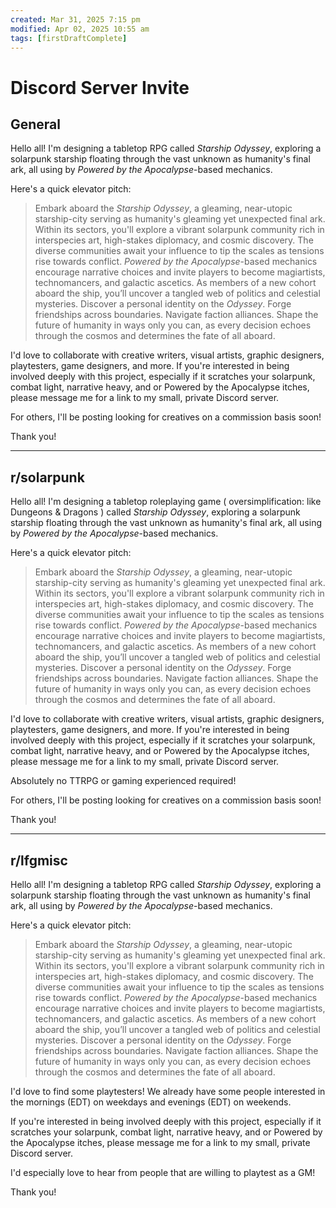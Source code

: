 ```yaml
---
created: Mar 31, 2025 7:15 pm
modified: Apr 02, 2025 10:55 am
tags: [firstDraftComplete]
---
```


# Discord Server Invite

## General

Hello all! I'm designing a tabletop RPG called *Starship Odyssey*, exploring a solarpunk starship floating through the vast unknown as humanity's final ark, all using by *Powered by the Apocalypse*-based mechanics.

Here's a quick elevator pitch:

> Embark aboard the *Starship Odyssey*, a gleaming, near-utopic starship-city serving as humanity's gleaming yet unexpected final ark. Within its sectors, you'll explore a vibrant solarpunk community rich in interspecies art, high-stakes diplomacy, and cosmic discovery. The diverse communities await your influence to tip the scales as tensions rise towards conflict. *Powered by the Apocalypse*-based mechanics encourage narrative choices and invite players to become magiartists, technomancers, and galactic ascetics. As members of a new cohort aboard the ship, you’ll uncover a tangled web of politics and celestial mysteries. Discover a personal identity on the *Odyssey*. Forge friendships across boundaries. Navigate faction alliances. Shape the future of humanity in ways only you can, as every decision echoes through the cosmos and determines the fate of all aboard.

I'd love to collaborate with creative writers, visual artists, graphic designers, playtesters, game designers, and more. If you're interested in being involved deeply with this project, especially if it scratches your solarpunk, combat light, narrative heavy, and or Powered by the Apocalypse itches, please message me for a link to my small, private Discord server.

For others, I'll be posting looking for creatives on a commission basis soon!

Thank you!

---

## r/solarpunk

Hello all! I'm designing a tabletop roleplaying game ( oversimplification: like Dungeons & Dragons ) called *Starship Odyssey*, exploring a solarpunk starship floating through the vast unknown as humanity's final ark, all using by *Powered by the Apocalypse*-based mechanics.

Here's a quick elevator pitch:

> Embark aboard the *Starship Odyssey*, a gleaming, near-utopic starship-city serving as humanity's gleaming yet unexpected final ark. Within its sectors, you'll explore a vibrant solarpunk community rich in interspecies art, high-stakes diplomacy, and cosmic discovery. The diverse communities await your influence to tip the scales as tensions rise towards conflict. *Powered by the Apocalypse*-based mechanics encourage narrative choices and invite players to become magiartists, technomancers, and galactic ascetics. As members of a new cohort aboard the ship, you’ll uncover a tangled web of politics and celestial mysteries. Discover a personal identity on the *Odyssey*. Forge friendships across boundaries. Navigate faction alliances. Shape the future of humanity in ways only you can, as every decision echoes through the cosmos and determines the fate of all aboard.

I'd love to collaborate with creative writers, visual artists, graphic designers, playtesters, game designers, and more. If you're interested in being involved deeply with this project, especially if it scratches your solarpunk, combat light, narrative heavy, and or Powered by the Apocalypse itches, please message me for a link to my small, private Discord server.

Absolutely no TTRPG or gaming experienced required!

For others, I'll be posting looking for creatives on a commission basis soon!

Thank you!

---

## r/lfgmisc

Hello all! I'm designing a tabletop RPG called *Starship Odyssey*, exploring a solarpunk starship floating through the vast unknown as humanity's final ark, all using by *Powered by the Apocalypse*-based mechanics.

Here's a quick elevator pitch:

> Embark aboard the *Starship Odyssey*, a gleaming, near-utopic starship-city serving as humanity's gleaming yet unexpected final ark. Within its sectors, you'll explore a vibrant solarpunk community rich in interspecies art, high-stakes diplomacy, and cosmic discovery. The diverse communities await your influence to tip the scales as tensions rise towards conflict. *Powered by the Apocalypse*-based mechanics encourage narrative choices and invite players to become magiartists, technomancers, and galactic ascetics. As members of a new cohort aboard the ship, you’ll uncover a tangled web of politics and celestial mysteries. Discover a personal identity on the *Odyssey*. Forge friendships across boundaries. Navigate faction alliances. Shape the future of humanity in ways only you can, as every decision echoes through the cosmos and determines the fate of all aboard.

I'd love to find some playtesters! We already have some people interested in the mornings (EDT) on weekdays and evenings (EDT) on weekends.

If you're interested in being involved deeply with this project, especially if it scratches your solarpunk, combat light, narrative heavy, and or Powered by the Apocalypse itches, please message me for a link to my small, private Discord server.

I'd especially love to hear from people that are willing to playtest as a GM!

Thank you!